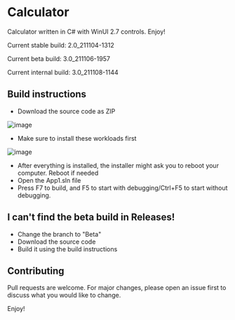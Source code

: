 # Calculator

Calculator written in C# with WinUI 2.7 controls. Enjoy!

Current stable build: 2.0_211104-1312

Current beta build: 3.0_211106-1957

Current internal build: 3.0_211108-1144

## Build instructions

- Download the source code as ZIP

![image](https://user-images.githubusercontent.com/76439683/137626379-11fdc676-a341-467e-ad17-21d790b0d29a.png)

- Make sure to install these workloads first

![image](https://user-images.githubusercontent.com/76439683/137626437-0178c3bf-36cb-443b-b79e-f454a6b8f13a.png)

- After everything is installed, the installer might ask you to reboot your computer. Reboot if needed
- Open the App1.sln file
- Press F7 to build, and F5 to start with debugging/Ctrl+F5 to start without debugging.

## I can't find the beta build in Releases!

- Change the branch to "Beta"
- Download the source code
- Build it using the build instructions

## Contributing
Pull requests are welcome. For major changes, please open an issue first to discuss what you would like to change.

Enjoy!
